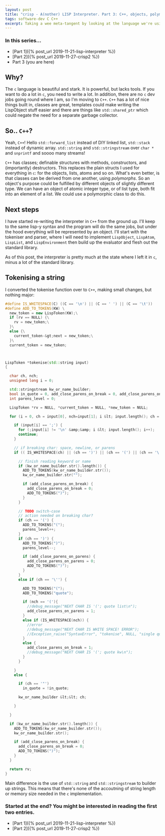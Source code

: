 ```yaml
---
layout: post
title: "crisp - A(nother) LISP Interpreter. Part 3: C++, objects, polymorphism, and exceptions"
tags: software-dev C C++
excerpt: Taking a wee meta-tangent by looking at the language we're using for this.
---
```


### In this series...
- [Part 1]({% post_url 2019-11-21-lisp-interpreter %})
- [Part 2]({% post_url 2019-11-27-crisp2 %})
- Part 3 (you are here)


## Why?


The `c` language is beautiful and stark. It is powerful, but lacks tools. If you want to do a lot in `c`, you need to write a lot. In addition, there are no `c` dev jobs going round where I am, so I'm moving to `C++`. `C++` has a lot of nice things built in, classes are great, templates could make writing the LispObject stuff easier and there are things like `std::shared_ptr` which could negate the need for a separate garbage collector.


## So.. `C++`?


Yeah, `C++`! Hello `std::forward_list` instead of DIY linked list,
`std::stack` instead of dynamic array. `std::string` and
`std::stringstream` over `char *` and `snprintf` and soooo many streams!

`C++` has classes; definable structures with methods, constructors, and (importantly) destructors. This replaces the plain structs I used for everything in `c`: for the objects, lists, atoms and so on. What's even better, is that classes can be derived from one another, using *polymorphs*. So an object's purpose could be fulfilled by different objects of slightly different type. We can have an object of atomic integer type, or of list type, both fit into an element of a list. We could use a polymorphic class to do this.


## Next steps

I have started re-writing the interpreter in `C++` from the ground
up. I'll keep to the same lisp-y syntax and the program will do the
same jobs, but under the hood everything will be represented by an
object. I'll start with the tokeniser and parser, where I will need
to implement `LispObject`, `LispAtom`, `LispList`, and
`LispEnvironment` then build up the evaluator and flesh out the
standard library.

As of this post, the interpreter is pretty much at the state where I
left it in `c`, minus a lot of the standard library.





## Tokenising a string

I converted the tokenise function over to `C++`, making small
changes, but nothing major:


```C++
#define IS_WHITESPACE(C) ((C == '\n') || (C == ' ') || (C == '\t'))
#define ADD_TO_TOKENS(KW) \
  new_token = new LispToken(KW);\
  if (rv == NULL) {\
    rv = new_token;\
  }\
  else {\
    current_token-&gt;next = new_token;\
  }\
  current_token = new_token;



LispToken *tokenise(std::string input)
{

  char ch, nch;
  unsigned long i = 0;

  std::stringstream kw_or_name_builder;
  bool in_quote = 0, add_close_parens_on_break = 0, add_close_parens_on_parens = 0;
  int parens_level = 0;

  LispToken *rv = NULL, *current_token = NULL, *new_token = NULL;

  for (i = 0, ch = input[0], nch=input[1]; i &lt; input.length(); ch = input[++i], nch=input[i+1]) {

    if (input[i] == ';') {
      for (;input[i] != '\n' &amp;&amp; i &lt; input.length(); i++);
      continue;
    }

    // if breaking char: space, newline, or parens
    if (( IS_WHITESPACE(ch) || (ch == ')') || (ch == '(') || (ch == '\'')) &amp;&amp; !in_quote) {

      // finish reading keyword or name
      if (kw_or_name_builder.str().length()) {
        ADD_TO_TOKENS(kw_or_name_builder.str());
        kw_or_name_builder.str("");

        if (add_close_parens_on_break) {
          add_close_parens_on_break = 0;
          ADD_TO_TOKENS(")");
        }
      }

      // TODO switch-case
      // action needed on breaking char?
      if (ch == '(') {
        ADD_TO_TOKENS("(");
        parens_level++;
      }
      if (ch == ')') {
        ADD_TO_TOKENS(")");
        parens_level--;

        if (add_close_parens_on_parens) {
          add_close_parens_on_parens = 0;
          ADD_TO_TOKENS(")");
        }
      }
      else if (ch == '\'') {

        ADD_TO_TOKENS("(");
        ADD_TO_TOKENS("quote");

        if (nch == '('){
          //debug_message("NEXT CHAR IS '('; quote list\n");
          add_close_parens_on_parens = 1;
        }
        else if (IS_WHITESPACE(nch)) {
          //error
          //debug_message("NEXT CHAR IS WHITE SPACE! ERROR");
          //Exception_raise("SyntaxError", "tokenise", NULL, "single quote should be before a list or other object.");
        }
        else {
          add_close_parens_on_break = 1;
          //debug_message("NEXT CHAR IS '('; quote kw\n");
        }
      }

    }
    else {

      if (ch == '"')
        in_quote = !in_quote;

      kw_or_name_builder &lt;&lt; ch;

    }

  }

  if (kw_or_name_builder.str().length()) {
    ADD_TO_TOKENS(kw_or_name_builder.str());
    kw_or_name_builder.str();

    if (add_close_parens_on_break) {
      add_close_parens_on_break = 0;
      ADD_TO_TOKENS(")");
    }
  }

  return rv;
}
```

Main difference is the use of `std::string` and `std::stringstream`
to builder up strings. This means that there's none of the
accoutning of string length or memory size needed in the `c`
implementation.


### Started at the end? You might be interested in reading the first two entries.
- [Part 1]({% post_url 2019-11-21-lisp-interpreter %})
- [Part 2]({% post_url 2019-11-27-crisp2 %})
